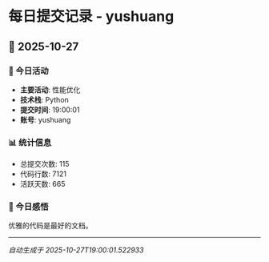 # 每日提交记录 - yushuang

## 📅 2025-10-27

### 🎯 今日活动
- **主要活动**: 性能优化
- **技术栈**: Python
- **提交时间**: 19:00:01
- **账号**: yushuang

### 📊 统计信息
- 总提交次数: 115
- 代码行数: 7121
- 活跃天数: 665

### 💭 今日感悟
优雅的代码是最好的文档。

---
*自动生成于 2025-10-27T19:00:01.522933*
